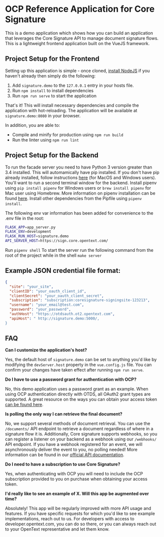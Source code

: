 # OCP Reference Application for Core Signature
This is a demo application which shows how you can build an application that leverages the Core Signature API to manage document signature flows. This is a lightweight frontend application built on the VueJS framework.

## Project Setup for the Frontend
Setting up this application is simple - once cloned, [install NodeJS](https://nodejs.org/en/download/package-manager/) if you haven't already then simply do the following:

1. Add `signature.demo` to the `127.0.0.1` entry in your hosts file.
2. Run `npm install` to install dependencies
3. Run `npm run serve` to start the application

That's it! This will install necessary dependencies and compile the application with hot-reloading. The application will be available at `signature.demo:8080` in your browser.

In addition, you are able to:
* Compile and minify for production using `npm run build`
* Run the linter using `npm run lint`

## Project Setup for the Backend
To run the facade server you need to have Python 3 version greater than 3.4 installed. This will automamically have pip installed. If you don't have pip already installed, follow instructions [here](https://pip.pypa.io/en/stable/installation/) (for MacOS and Windows users).
You'll want to run a second terminal window for the backend.
Install pipenv using `pip install pipenv` for Windows users or `brew install pipenv` for Mac user using Homebrew. More information on pipenv installation can be found [here](https://pypi.org/project/pipenv/).
Install other dependencies from the Pipfile using `pipenv install`.

The following env var information has been added for convenience to the .env file in the root:
```bash
FLASK_APP=app_server.py
FLASK_ENV=development
FLASK_RUN_HOST=signature.demo
API_SERVER_HOST=https://sign.core.opentext.com/
```

Run `pipenv shell`
To start the server run the following command from the root of the project while in the shell `make server`

## Example JSON credential file format:
```json
{
  "site": "your_site",
  "clientID": "your_oauth_client_id",
  "clientSecret": "your_oauth_client_secret",
  "subscription": "subscription:coresignature-signingsite-123213",
  "username": "your_email@test.com",
  "password": "your_password",
  "authHost": "https://otdsauth.ot2.opentext.com",
  "apiHost": " http://signature.demo:5000/,
}
```

## FAQ

**Can I customize the application's host?**

Yes, the default host of `signature.demo` can be set to anything you'd like by modifying the `devServer.host` property in the `vue.config.js` file. You can confirm your changes have taken effect after running `npm run serve`.

**Do I have to use a password grant for authentication with OCP?**

No, this demo application uses a password grant as an example. When using OCP authentication directly with OTDS, all OAuth2 grant types are supported. A great resource on the ways you can obtain your access token [can be found here](https://developer.opentext.com/resources/documentation/Manage%20and%20Secure/0c60d99343c11b3025ce4f05adca3e59/page/6).

**Is polling the only way I can retrieve the final document?**

No, we support several methods of document retrieval. You can use the `/documents/` API endpoint to retrieve a document regardless of where in a signature flow it is. Additionally, Core signature supports webhooks, so you can register a listener on your backend as a webhook using our `/webhooks/` API endpoint. If you have a webhook registered for an event, we will asynchronously deliver the event to you, no polling needed! More information can be found in our [official API documentation](https://sign.core.opentext.com/api/v1/docs/).

**Do I need to have a subscription to use Core Signature?**

Yes, when authenticating with OCP you will need to include the OCP subscription provided to you on purchase when obtaining your access token.

**I'd really like to see an example of X. Will this app be augmented over time?**

Absolutely! This app will be regularly improved with more API usage and features. If you have specific requests for which you'd like to see example implementations, reach out to us. For developers with access to developer.opentext.com, you can do so there, or you can always reach out to your OpenText representative and let them know.
